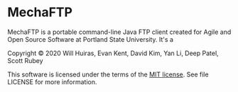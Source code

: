 # MechaFTP

MechaFTP is a portable command-line Java FTP client created for Agile and Open Source Software at Portland State University. It's a 



Copyright © 2020 Will Huiras, Evan Kent, David Kim, Yan Li, Deep Patel, Scott Rubey

This software is licensed under the terms of the [MIT license](LICENSE). See file LICENSE for more information.